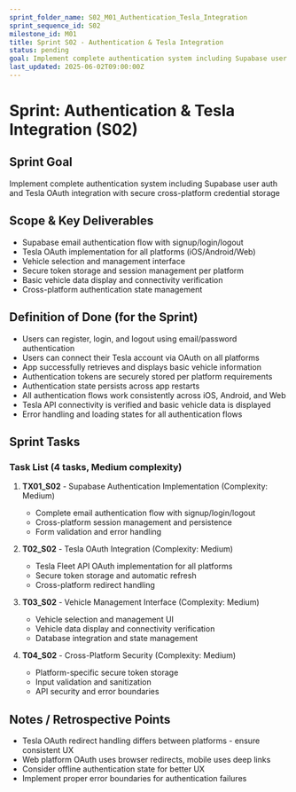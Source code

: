 ```yaml
---
sprint_folder_name: S02_M01_Authentication_Tesla_Integration
sprint_sequence_id: S02
milestone_id: M01
title: Sprint S02 - Authentication & Tesla Integration
status: pending
goal: Implement complete authentication system including Supabase user auth and Tesla OAuth integration with secure cross-platform credential storage
last_updated: 2025-06-02T09:00:00Z
---
```


# Sprint: Authentication & Tesla Integration (S02)

## Sprint Goal
Implement complete authentication system including Supabase user auth and Tesla OAuth integration with secure cross-platform credential storage

## Scope & Key Deliverables
- Supabase email authentication flow with signup/login/logout
- Tesla OAuth implementation for all platforms (iOS/Android/Web)  
- Vehicle selection and management interface
- Secure token storage and session management per platform
- Basic vehicle data display and connectivity verification
- Cross-platform authentication state management

## Definition of Done (for the Sprint)
- Users can register, login, and logout using email/password authentication
- Users can connect their Tesla account via OAuth on all platforms
- App successfully retrieves and displays basic vehicle information
- Authentication tokens are securely stored per platform requirements
- Authentication state persists across app restarts
- All authentication flows work consistently across iOS, Android, and Web
- Tesla API connectivity is verified and basic vehicle data is displayed
- Error handling and loading states for all authentication flows

## Sprint Tasks

### Task List (4 tasks, Medium complexity)
1. **TX01_S02** - Supabase Authentication Implementation (Complexity: Medium)
   - Complete email authentication flow with signup/login/logout
   - Cross-platform session management and persistence
   - Form validation and error handling

2. **T02_S02** - Tesla OAuth Integration (Complexity: Medium)
   - Tesla Fleet API OAuth implementation for all platforms
   - Secure token storage and automatic refresh
   - Cross-platform redirect handling

3. **T03_S02** - Vehicle Management Interface (Complexity: Medium)
   - Vehicle selection and management UI
   - Vehicle data display and connectivity verification
   - Database integration and state management

4. **T04_S02** - Cross-Platform Security (Complexity: Medium)
   - Platform-specific secure token storage
   - Input validation and sanitization
   - API security and error boundaries

## Notes / Retrospective Points
- Tesla OAuth redirect handling differs between platforms - ensure consistent UX
- Web platform OAuth uses browser redirects, mobile uses deep links
- Consider offline authentication state for better UX
- Implement proper error boundaries for authentication failures